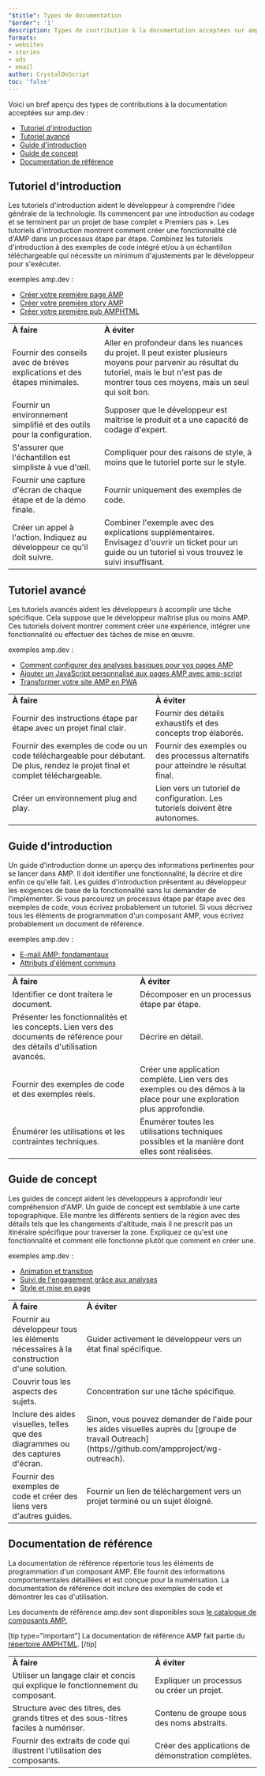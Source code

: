 ```yaml
---
"$title": Types de documentation
"$order": '1'
description: Types de contribution à la documentation acceptées sur amp.dev
formats:
- websites
- stories
- ads
- email
author: CrystalOnScript
toc: 'false'
---
```


Voici un bref aperçu des types de contributions à la documentation acceptées sur amp.dev :

- [Tutoriel d'introduction](documentation-types.md?format=websites#introductory-tutorial)
- [Tutoriel avancé](documentation-types.md?format=websites#advanced-tutorial)
- [Guide d'introduction](documentation-types.md?format=websites#introductory-guide)
- [Guide de concept](documentation-types.md?format=websites#concept-guide)
- [Documentation de référence](documentation-types.md?format=websites#reference-documentation)

## Tutoriel d'introduction <a name="introductory-tutorial"></a>

Les tutoriels d'introduction aident le développeur à comprendre l'idée générale de la technologie. Ils commencent par une introduction au codage et se terminent par un projet de base complet « Premiers pas ». Les tutoriels d'introduction montrent comment créer une fonctionnalité clé d'AMP dans un processus étape par étape. Combinez les tutoriels d'introduction à des exemples de code intégré et/ou à un échantillon téléchargeable qui nécessite un minimum d'ajustements par le développeur pour s'exécuter.

exemples amp.dev :

- [Créer votre première page AMP](../../../../documentation/guides-and-tutorials/start/create/index.md?format=websites)
- [Créer votre première story AMP](../../../../documentation/guides-and-tutorials/start/visual_story/index.md?format=stories)
- [Créer votre première pub AMPHTML](../../../../documentation/guides-and-tutorials/start/create_amphtml_ad/index.md?format=ads)

<table>
  <tr>
   <td>
<strong>À faire</strong>
   </td>
   <td>
<strong>À éviter</strong>
   </td>
  </tr>
  <tr>
   <td>Fournir des conseils avec de brèves explications et des étapes minimales.</td>
   <td>Aller en profondeur dans les nuances du projet. Il peut exister plusieurs moyens pour parvenir au résultat du tutoriel, mais le but n'est pas de montrer tous ces moyens, mais un seul qui soit bon.</td>
  </tr>
  <tr>
   <td>Fournir un environnement simplifié et des outils pour la configuration.</td>
   <td>Supposer que le développeur est maîtrise le produit et a une capacité de codage d'expert.</td>
  </tr>
  <tr>
   <td>S'assurer que l'échantillon est simpliste à vue d'œil.</td>
   <td>Compliquer pour des raisons de style, à moins que le tutoriel porte sur le style.</td>
  </tr>
  <tr>
   <td>Fournir une capture d'écran de chaque étape et de la démo finale.</td>
   <td>Fournir uniquement des exemples de code.</td>
  </tr>
  <tr>
   <td>Créer un appel à l'action. Indiquez au développeur ce qu'il doit suivre.</td>
   <td>Combiner l'exemple avec des explications supplémentaires. Envisagez d'ouvrir un ticket pour un guide ou un tutoriel si vous trouvez le suivi insuffisant.</td>
  </tr>
</table>

## Tutoriel avancé <a name="advanced-tutorial"></a>

Les tutoriels avancés aident les développeurs à accomplir une tâche spécifique. Cela suppose que le développeur maîtrise plus ou moins AMP. Ces tutoriels doivent montrer comment créer une expérience, intégrer une fonctionnalité ou effectuer des tâches de mise en œuvre.

exemples amp.dev :

- [Comment configurer des analyses basiques pour vos pages AMP](../../../../documentation/guides-and-tutorials/optimize-measure/tracking-engagement.md?format=websites)
- [Ajouter un JavaScript personnalisé aux pages AMP avec amp-script](../../../../documentation/guides-and-tutorials/develop/custom-javascript-tutorial.md?format=websites)
- [Transformer votre site AMP en PWA](../../../../documentation/guides-and-tutorials/optimize-measure/amp_to_pwa.md?format=websites)

<table>
  <tr>
   <td>
<strong>À faire</strong>
   </td>
   <td>
<strong>À éviter</strong>
   </td>
  </tr>
  <tr>
   <td>Fournir des instructions étape par étape avec un projet final clair.</td>
   <td>Fournir des détails exhaustifs et des concepts trop élaborés.</td>
  </tr>
  <tr>
   <td>Fournir des exemples de code ou un code téléchargeable pour débutant. De plus, rendez le projet final et complet téléchargeable.</td>
   <td>Fournir des exemples ou des processus alternatifs pour atteindre le résultat final.</td>
  </tr>
  <tr>
   <td>Créer un environnement plug and play.</td>
   <td>Lien vers un tutoriel de configuration. Les tutoriels doivent être autonomes.</td>
  </tr>
</table>

## Guide d'introduction <a name="introductory-guide"></a>

Un guide d'introduction donne un aperçu des informations pertinentes pour se lancer dans AMP. Il doit identifier une fonctionnalité, la décrire et dire enfin ce qu'elle fait. Les guides d'introduction présentent au développeur les exigences de base de la fonctionnalité sans lui demander de l'implémenter. Si vous parcourez un processus étape par étape avec des exemples de code, vous écrivez probablement un tutoriel. Si vous décrivez tous les éléments de programmation d'un composant AMP, vous écrivez probablement un document de référence.

exemples amp.dev :

- [E-mail AMP: fondamentaux](../../../../documentation/guides-and-tutorials/learn/email_fundamentals.md?format=email)
- [Attributs d'élément communs](../../../../documentation/guides-and-tutorials/learn/common_attributes.md?format=websites)

<table>
  <tr>
   <td>
<strong>À faire</strong>
   </td>
   <td>
<strong>À éviter</strong>
   </td>
  </tr>
  <tr>
   <td>Identifier ce dont traitera le document.</td>
   <td>Décomposer en un processus étape par étape.</td>
  </tr>
  <tr>
   <td>Présenter les fonctionnalités et les concepts. Lien vers des documents de référence pour des détails d'utilisation avancés.</td>
   <td>Décrire en détail.</td>
  </tr>
  <tr>
   <td>Fournir des exemples de code et des exemples réels.</td>
   <td>Créer une application complète. Lien vers des exemples ou des démos à la place pour une exploration plus approfondie.</td>
  </tr>
  <tr>
   <td>Énumérer les utilisations et les contraintes techniques.</td>
   <td>Énumérer toutes les utilisations techniques possibles et la manière dont elles sont réalisées.</td>
  </tr>
</table>

## Guide de concept <a name="concept-guide"></a>

Les guides de concept aident les développeurs à approfondir leur compréhension d'AMP. Un guide de concept est semblable à une carte topographique. Elle montre les différents sentiers de la région avec des détails tels que les changements d'altitude, mais il ne prescrit pas un itinéraire spécifique pour traverser la zone. Expliquez ce qu'est une fonctionnalité et comment elle fonctionne plutôt que comment en créer une.

exemples amp.dev :

- [Animation et transition](../../../../documentation/guides-and-tutorials/develop/animations/triggering_css_animations.md?format=websites)
- [Suivi de l'engagement grâce aux analyses](../../../../documentation/guides-and-tutorials/optimize-measure/configure-analytics/index.md?format=websites)
- [Style et mise en page](../../../../documentation/guides-and-tutorials/develop/style_and_layout/index.md?format=websites)

<table>
  <tr>
   <td>
<strong>À faire</strong>
   </td>
   <td>
<strong>À éviter</strong>
   </td>
  </tr>
  <tr>
   <td>Fournir au développeur tous les éléments nécessaires à la construction d'une solution.</td>
   <td>Guider activement le développeur vers un état final spécifique.</td>
  </tr>
  <tr>
   <td>Couvrir tous les aspects des sujets.</td>
   <td>Concentration sur une tâche spécifique.</td>
  </tr>
  <tr>
   <td>Inclure des aides visuelles, telles que des diagrammes ou des captures d'écran.</td>
   <td>Sinon, vous pouvez demander de l'aide pour les aides visuelles auprès du [groupe de travail Outreach] (https://github.com/ampproject/wg-outreach).</td>
  </tr>
  <tr>
   <td>Fournir des exemples de code et créer des liens vers d'autres guides.</td>
   <td>Fournir un lien de téléchargement vers un projet terminé ou un sujet éloigné.</td>
  </tr>
</table>

## Documentation de référence <a name="reference-documentation"></a>

La documentation de référence répertorie tous les éléments de programmation d'un composant AMP. Elle fournit des informations comportementales détaillées et est conçue pour la numérisation. La documentation de référence doit inclure des exemples de code et démontrer les cas d'utilisation.

Les documents de référence amp.dev sont disponibles sous [le catalogue de composants AMP.](../../../../documentation/components/index.html?format=websites)

[tip type="important"] La documentation de référence AMP fait partie du [répertoire AMPHTML](https://github.com/ampproject/amphtml). [/tip]

<table>
  <tr>
   <td>
<strong>À faire</strong>
   </td>
   <td>
<strong>À éviter</strong>
   </td>
  </tr>
  <tr>
   <td>Utiliser un langage clair et concis qui explique le fonctionnement du composant.</td>
   <td>Expliquer un processus ou créer un projet.</td>
  </tr>
  <tr>
   <td>Structure avec des titres, des grands titres et des sous-titres faciles à numériser.</td>
   <td>Contenu de groupe sous des noms abstraits.</td>
  </tr>
  <tr>
   <td>Fournir des extraits de code qui illustrent l'utilisation des composants.</td>
   <td>Créer des applications de démonstration complètes.</td>
  </tr>
</table>
